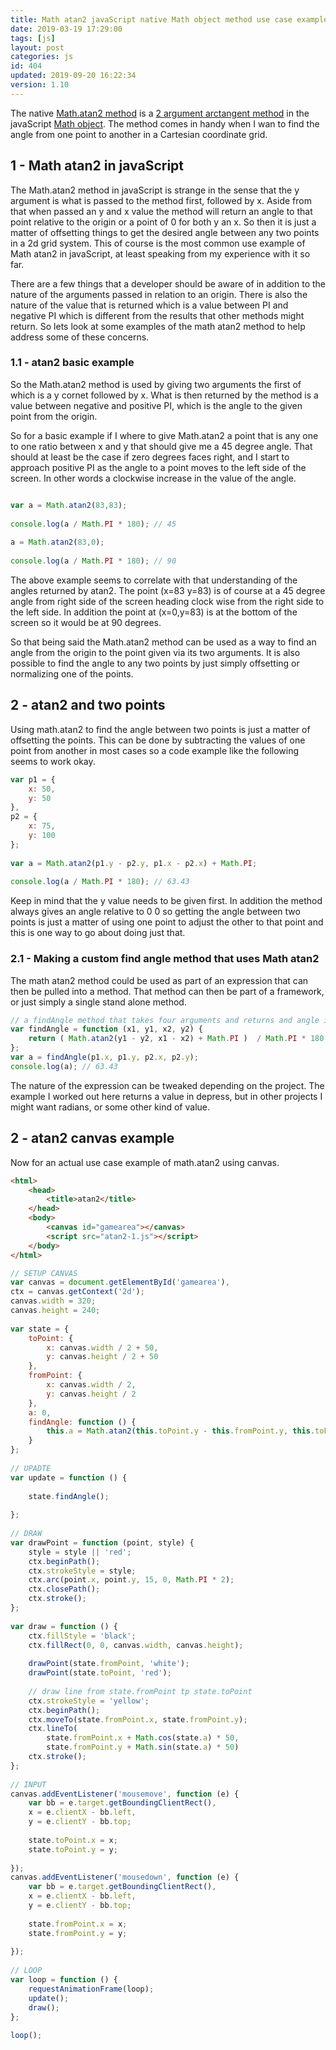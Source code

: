 ```yaml
---
title: Math atan2 javaScript native Math object method use case examples.
date: 2019-03-19 17:29:00
tags: [js]
layout: post
categories: js
id: 404
updated: 2019-09-20 16:22:34
version: 1.10
---
```


The native [Math.atan2 method](https://developer.mozilla.org/en-US/docs/Web/JavaScript/Reference/Global_Objects/Math/atan2) is a [2 argument arctangent method](https://en.wikipedia.org/wiki/Atan2) in the javaScript [Math object](https://developer.mozilla.org/en-US/docs/Web/JavaScript/Reference/Global_Objects/Math). The method comes in handy when I wan to find the angle from one point to another in a Cartesian coordinate grid.

<!-- more -->

## 1 - Math atan2 in javaScript

The Math.atan2 method in javaScript is strange in the sense that the y argument is what is passed to the method first, followed by x. Aside from that when passed an y and x value the method will return an angle to that point relative to the origin or a point of 0 for both y an x. So then it is just a matter of offsetting things to get the desired angle between any two points in a 2d grid system. This of course is the most common use example of Math atan2 in javaScript, at least speaking from my experience with it so far.

There are a few things that a developer should be aware of in addition to the nature of the arguments passed in relation to an origin. There is also the nature of the value that is returned which is a value between PI and negative PI which is different from the results that other methods might return. So lets look at some examples of the math atan2 method to help address some of these concerns.

### 1.1 - atan2 basic example

So the Math.atan2 method is used by giving two arguments the first of which is a y cornet followed by x. What is then returned by the method is a value between negative and positive PI, which is the angle to the given point from the origin.

So for a basic example if I where to give Math.atan2 a point that is any one to one ratio between x and y that should give me a 45 degree angle. That should at least be the case if zero degrees faces right, and I start to approach positive PI as the angle to a point moves to the left side of the screen. In other words a clockwise increase in the value of the angle.

```js

var a = Math.atan2(83,83);
 
console.log(a / Math.PI * 180); // 45
 
a = Math.atan2(83,0);
 
console.log(a / Math.PI * 180); // 90
```

The above example seems to correlate with that understanding of the angles returned by atan2. The point (x=83 y=83) is of course at a 45 degree angle from right side of the screen heading clock wise from the right side to the left side. In addition the point at (x=0,y=83) is at the bottom of the screen so it would be at 90 degrees.

So that being said the Math.atan2 method can be used as a way to find an angle from the origin to the point given via its two arguments. It is also possible to find the angle to any two points by just simply offsetting or normalizing one of the points.

## 2 - atan2 and two points

Using math.atan2 to find the angle between two points is just a matter of offsetting the points. This can be done by subtracting the values of one point from another in most cases so a code example like the following seems to work okay.

```js
var p1 = {
    x: 50,
    y: 50
},
p2 = {
    x: 75,
    y: 100
};
 
var a = Math.atan2(p1.y - p2.y, p1.x - p2.x) + Math.PI;
 
console.log(a / Math.PI * 180); // 63.43
```

Keep in mind that the y value needs to be given first. In addition the method always gives an angle relative to 0 0 so getting the angle between two points is just a matter of using one point to adjust the other to that point and this is one way to go about doing just that.

### 2.1 - Making a custom find angle method that uses Math atan2

The math atan2 method could be used as part of an expression that can then be pulled into a method. That method can then be part of a framework, or just simply a single stand alone method.

```js
// a findAngle method that takes four arguments and returns and angle in degrees
var findAngle = function (x1, y1, x2, y2) {
    return ( Math.atan2(y1 - y2, x1 - x2) + Math.PI )  / Math.PI * 180;
};
var a = findAngle(p1.x, p1.y, p2.x, p2.y);
console.log(a); // 63.43
```

The nature of the expression can be tweaked depending on the project. The example I worked out here returns a value in depress, but in other projects I might want radians, or some other kind of value.

## 2 - atan2 canvas example

Now for an actual use case example of math.atan2 using canvas. 

```html
<html>
    <head>
        <title>atan2</title>
    </head>
    <body>
        <canvas id="gamearea"></canvas>
        <script src="atan2-1.js"></script>
    </body>
</html>
```

```js
// SETUP CANVAS
var canvas = document.getElementById('gamearea'),
ctx = canvas.getContext('2d');
canvas.width = 320;
canvas.height = 240;
 
var state = {
    toPoint: {
        x: canvas.width / 2 + 50,
        y: canvas.height / 2 + 50
    },
    fromPoint: {
        x: canvas.width / 2,
        y: canvas.height / 2
    },
    a: 0,
    findAngle: function () {
        this.a = Math.atan2(this.toPoint.y - this.fromPoint.y, this.toPoint.x - this.fromPoint.x);
    }
};
 
// UPADTE
var update = function () {
 
    state.findAngle();
 
};
 
// DRAW
var drawPoint = function (point, style) {
    style = style || 'red';
    ctx.beginPath();
    ctx.strokeStyle = style;
    ctx.arc(point.x, point.y, 15, 0, Math.PI * 2);
    ctx.closePath();
    ctx.stroke();
};
 
var draw = function () {
    ctx.fillStyle = 'black';
    ctx.fillRect(0, 0, canvas.width, canvas.height);
 
    drawPoint(state.fromPoint, 'white');
    drawPoint(state.toPoint, 'red');
 
    // draw line from state.fromPoint tp state.toPoint
    ctx.strokeStyle = 'yellow';
    ctx.beginPath();
    ctx.moveTo(state.fromPoint.x, state.fromPoint.y);
    ctx.lineTo(
        state.fromPoint.x + Math.cos(state.a) * 50,
        state.fromPoint.y + Math.sin(state.a) * 50)
    ctx.stroke();
};
 
// INPUT
canvas.addEventListener('mousemove', function (e) {
    var bb = e.target.getBoundingClientRect(),
    x = e.clientX - bb.left,
    y = e.clientY - bb.top;
 
    state.toPoint.x = x;
    state.toPoint.y = y;
 
});
canvas.addEventListener('mousedown', function (e) {
    var bb = e.target.getBoundingClientRect(),
    x = e.clientX - bb.left,
    y = e.clientY - bb.top;
 
    state.fromPoint.x = x;
    state.fromPoint.y = y;
 
});
 
// LOOP
var loop = function () {
    requestAnimationFrame(loop);
    update();
    draw();
};
 
loop();
```
